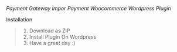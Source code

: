 *Payment Gateway Impor Payment Woocommerce Wordpress Plugin*

Installation 
>1. Download as ZIP
>2. Install Plugin On Wordpress
>3. Have a great day :)
